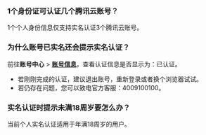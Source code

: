 
### 1个身份证可认证几个腾讯云账号？

1个个人身份信息仅支持实名认证3个腾讯云账号。


### 为什么账号已实名还会提示实名认证？

前往**账号中心** > [**账号信息**](https://console.cloud.tencent.com/developer)，查看认证信息是否显示为：已认证。
- 若刚刚完成的认证，建议退出账号，重新登录或者换个浏览器试试。
- 若仍存在问题，您可以致电官方客服：4009100100。


### 实名认证时提示未满18周岁要怎么办？

当前个人实名认证适用于年满18周岁的用户。
